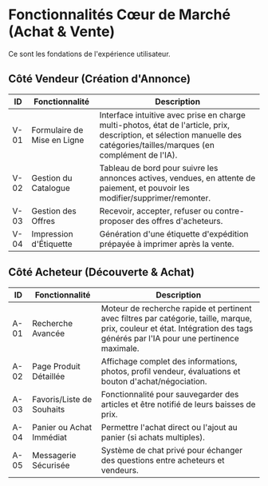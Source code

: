 # Fonctionnalités Cœur de Marché (Achat & Vente)

Ce sont les fondations de l'expérience utilisateur.

## Côté Vendeur (Création d'Annonce)

| ID   | Fonctionnalité          | Description                                                                                                                                                       |
|------|-------------------------|-------------------------------------------------------------------------------------------------------------------------------------------------------------------|
| V-01 | Formulaire de Mise en Ligne | Interface intuitive avec prise en charge multi-photos, état de l'article, prix, description, et sélection manuelle des catégories/tailles/marques (en complément de l'IA). |
| V-02 | Gestion du Catalogue      | Tableau de bord pour suivre les annonces actives, vendues, en attente de paiement, et pouvoir les modifier/supprimer/remonter.                                       |
| V-03 | Gestion des Offres      | Recevoir, accepter, refuser ou contre-proposer des offres d'acheteurs.                                                                                           |
| V-04 | Impression d'Étiquette    | Génération d'une étiquette d'expédition prépayée à imprimer après la vente.                                                                                      |

## Côté Acheteur (Découverte & Achat)

| ID   | Fonctionnalité          | Description                                                                                                                                                     |
|------|-------------------------|-----------------------------------------------------------------------------------------------------------------------------------------------------------------|
| A-01 | Recherche Avancée       | Moteur de recherche rapide et pertinent avec filtres par catégorie, taille, marque, prix, couleur et état. Intégration des tags générés par l'IA pour une pertinence maximale. |
| A-02 | Page Produit Détaillée  | Affichage complet des informations, photos, profil vendeur, évaluations et bouton d'achat/négociation.                                                             |
| A-03 | Favoris/Liste de Souhaits | Fonctionnalité pour sauvegarder des articles et être notifié de leurs baisses de prix.                                                                          |
| A-04 | Panier ou Achat Immédiat| Permettre l'achat direct ou l'ajout au panier (si achats multiples).                                                                                            |
| A-05 | Messagerie Sécurisée    | Système de chat privé pour échanger des questions entre acheteurs et vendeurs.                                                                                   |
